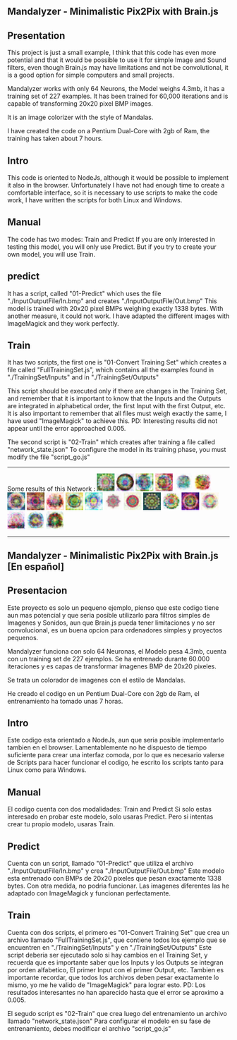 Mandalyzer - Minimalistic Pix2Pix with Brain.js
-----------------------------------------------

Presentation
------------
This project is just a small example, I think that this code has even more potential and that it would be possible to use it for simple Image and Sound filters, even though Brain.js may have limitations and not be convolutional, it is a good option for simple computers and small projects.

Mandalyzer works with only 64 Neurons, the Model weighs 4.3mb, it has a training set of 227 examples. It has been trained for 60,000 iterations and is capable of transforming 20x20 pixel BMP images.

It is an image colorizer with the style of Mandalas.

I have created the code on a Pentium Dual-Core with 2gb of Ram, the training has taken about 7 hours.


Intro
-----

This code is oriented to NodeJs, although it would be possible to implement it also in the browser.
Unfortunately I have not had enough time to create a comfortable interface, so it is necessary to use scripts to make the code work, I have written the scripts for both Linux and Windows.





Manual
------
The code has two modes: Train and Predict
If you are only interested in testing this model, you will only use Predict.
But if you try to create your own model, you will use Train.


predict
--------
It has a script, called "01-Predict"
which uses the file "./InputOutputFile/In.bmp" and creates "./InputOutputFile/Out.bmp"
This model is trained with 20x20 pixel BMPs weighing exactly 1338 bytes. With another measure, it could not work.
I have adapted the different images with ImageMagick and they work perfectly.




Train
------
It has two scripts, the first one is "01-Convert Training Set"
which creates a file called "FullTrainingSet.js", which contains all the examples found in "./TrainingSet/Inputs" and in "./TrainingSet/Outputs"

This script should be executed only if there are changes in the Training Set, and remember that it is important to know that the Inputs and the Outputs are integrated in alphabetical order, the first Input with the first Output, etc.
It is also important to remember that all files must weigh exactly the same, I have used "ImageMagick" to achieve this.
PD: Interesting results did not appear until the error approached 0.005.


The second script is "02-Train"
which creates after training a file called "network_state.json"
To configure the model in its training phase, you must modify the file "script_go.js"

-----------------------------------------------
Some results of this Network
:
![alt text](https://github.com/ManuVege/Mandalyzer---Minimalistic-Pix2Pix-with-Brain.js/blob/main/Results/z10Out.bmp?raw=true)
![alt text](https://github.com/ManuVege/Mandalyzer---Minimalistic-Pix2Pix-with-Brain.js/blob/main/Results/z11Out.bmp?raw=true)
![alt text](https://github.com/ManuVege/Mandalyzer---Minimalistic-Pix2Pix-with-Brain.js/blob/main/Results/z12Out.bmp?raw=true)
![alt text](https://github.com/ManuVege/Mandalyzer---Minimalistic-Pix2Pix-with-Brain.js/blob/main/Results/z13Out.bmp?raw=true)
![alt text](https://github.com/ManuVege/Mandalyzer---Minimalistic-Pix2Pix-with-Brain.js/blob/main/Results/z14Out.bmp?raw=true)
![alt text](https://github.com/ManuVege/Mandalyzer---Minimalistic-Pix2Pix-with-Brain.js/blob/main/Results/z15Out.bmp?raw=true)
![alt text](https://github.com/ManuVege/Mandalyzer---Minimalistic-Pix2Pix-with-Brain.js/blob/main/Results/z16Out.bmp?raw=true)
![alt text](https://github.com/ManuVege/Mandalyzer---Minimalistic-Pix2Pix-with-Brain.js/blob/main/Results/z17Out.bmp?raw=true)
![alt text](https://github.com/ManuVege/Mandalyzer---Minimalistic-Pix2Pix-with-Brain.js/blob/main/Results/z18Out.bmp?raw=true)
![alt text](https://github.com/ManuVege/Mandalyzer---Minimalistic-Pix2Pix-with-Brain.js/blob/main/Results/z19Out.bmp?raw=true)
![alt text](https://github.com/ManuVege/Mandalyzer---Minimalistic-Pix2Pix-with-Brain.js/blob/main/Results/z1Out.bmp?raw=true)
![alt text](https://github.com/ManuVege/Mandalyzer---Minimalistic-Pix2Pix-with-Brain.js/blob/main/Results/z20Out.bmp?raw=true)
![alt text](https://github.com/ManuVege/Mandalyzer---Minimalistic-Pix2Pix-with-Brain.js/blob/main/Results/z21Out.bmp?raw=true)
![alt text](https://github.com/ManuVege/Mandalyzer---Minimalistic-Pix2Pix-with-Brain.js/blob/main/Results/z2Out.bmp?raw=true)
![alt text](https://github.com/ManuVege/Mandalyzer---Minimalistic-Pix2Pix-with-Brain.js/blob/main/Results/z3Out.bmp?raw=true)
![alt text](https://github.com/ManuVege/Mandalyzer---Minimalistic-Pix2Pix-with-Brain.js/blob/main/Results/z4Out.bmp?raw=true)
![alt text](https://github.com/ManuVege/Mandalyzer---Minimalistic-Pix2Pix-with-Brain.js/blob/main/Results/z5Out.bmp?raw=true)
![alt text](https://github.com/ManuVege/Mandalyzer---Minimalistic-Pix2Pix-with-Brain.js/blob/main/Results/z6Out.bmp?raw=true)
![alt text](https://github.com/ManuVege/Mandalyzer---Minimalistic-Pix2Pix-with-Brain.js/blob/main/Results/z7Out.bmp?raw=true)
![alt text](https://github.com/ManuVege/Mandalyzer---Minimalistic-Pix2Pix-with-Brain.js/blob/main/Results/z8Out.bmp?raw=true)

-----------------------------------------------




Mandalyzer - Minimalistic Pix2Pix with Brain.js [En español]
-----------------------------------------------


Presentacion
------------
Este proyecto es solo un pequeno ejemplo, pienso que este codigo tiene aun mas potencial y que seria posible utilizarlo para filtros simples de Imagenes y Sonidos, aun que Brain.js pueda tener limitaciones y no ser convolucional, es un buena opcion para ordenadores simples y proyectos pequenos.

Mandalyzer funciona con solo 64 Neuronas, el Modelo pesa 4.3mb, cuenta con un training set de 227 ejemplos. Se ha entrenado durante 60.000 iteraciones y es capas de transformar imagenes BMP de 20x20 pixeles.

Se trata un colorador de imagenes con el estilo de Mandalas.

He creado el codigo en un Pentium Dual-Core con 2gb de Ram, el entrenamiento ha tomado unas 7 horas.


Intro
-----

Este codigo esta orientado a NodeJs, aun que seria posible implementarlo tambien en el browser.
Lamentablemente no he dispuesto de tiempo suficiente para crear una interfaz comoda, por lo que es necesario valerse de Scripts para hacer funcionar el codigo, he escrito los scripts tanto para Linux como para Windows.





Manual
------
El codigo cuenta con dos modalidades: Train and Predict
Si solo estas interesado en probar este modelo, solo usaras Predict.
Pero si intentas crear tu propio modelo, usaras Train.


Predict
--------
Cuenta con un script, llamado "01-Predict"
que utiliza el archivo "./InputOutputFile/In.bmp" y crea "./InputOutputFile/Out.bmp"
Este modelo esta entrenado con BMPs de 20x20 pixeles que pesan exactamente 1338 bytes. Con otra medida, no podria funcionar.
Las imagenes diferentes las he adaptado con ImageMagick y funcionan perfectamente.




Train
------
Cuenta con dos scripts, el primero es "01-Convert Training Set"
que crea un archivo llamado "FullTrainingSet.js", que contiene todos los ejemplo que se encuentren en "./TrainingSet/Inputs" y en "./TrainingSet/Outputs"
Este script deberia ser ejecutado solo si hay cambios en el Training Set, y recuerda que es importante saber que los Inputs y los Outputs se integran por orden alfabetico, El primer Input con el primer Output, etc.
Tambien es importante recordar, que todos los archivos deben pesar exactamente lo mismo, yo me he valido de "ImageMagick" para lograr esto.
PD: Los resultados interesantes no han aparecido hasta que el error se aproximo a 0.005.



El segudo script es "02-Train"
que crea luego del entrenamiento un archivo llamado "network_state.json"
Para configurar el modelo en su fase de entrenamiento, debes modificar el archivo "script_go.js"


